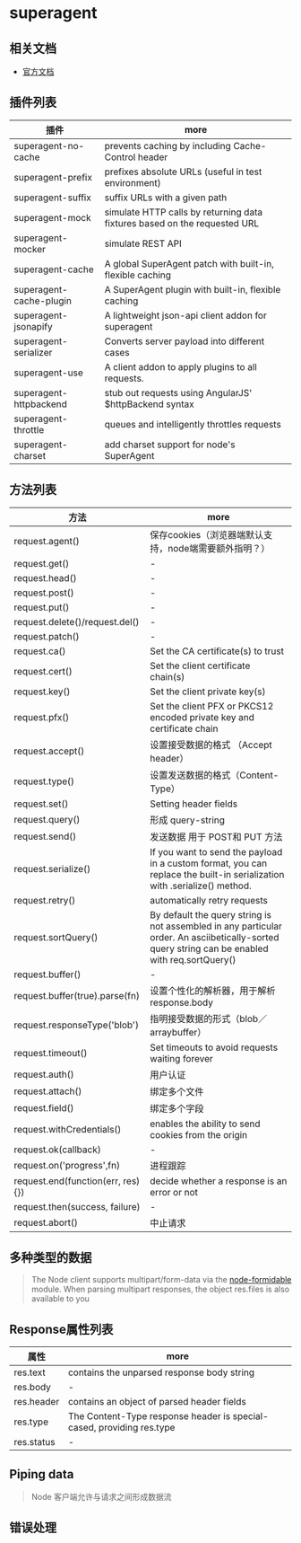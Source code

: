 # superagent

## 相关文档

- [官方文档](http://visionmedia.github.io/superagent/)

## 插件列表

插件                      | more
----------------------- | -------------------------------------------------------------------------
superagent-no-cache     | prevents caching by including Cache-Control header
superagent-prefix       | prefixes absolute URLs (useful in test environment)
superagent-suffix       | suffix URLs with a given path
superagent-mock         | simulate HTTP calls by returning data fixtures based on the requested URL
superagent-mocker       | simulate REST API
superagent-cache        | A global SuperAgent patch with built-in, flexible caching
superagent-cache-plugin | A SuperAgent plugin with built-in, flexible caching
superagent-jsonapify    | A lightweight json-api client addon for superagent
superagent-serializer   | Converts server payload into different cases
superagent-use          | A client addon to apply plugins to all requests.
superagent-httpbackend  | stub out requests using AngularJS' $httpBackend syntax
superagent-throttle     | queues and intelligently throttles requests
superagent-charset      | add charset support for node's SuperAgent

## 方法列表

方法                                | more
--------------------------------- | -----------------------------------------------------------------------------------------------------------------------------------------------
request.agent()                   | 保存cookies（浏览器端默认支持，node端需要额外指明？）
request.get()                     | -
request.head()                    | -
request.post()                    | -
request.put()                     | -
request.delete()/request.del()    | -
request.patch()                   | -
request.ca()                      | Set the CA certificate(s) to trust
request.cert()                    | Set the client certificate chain(s)
request.key()                     | Set the client private key(s)
request.pfx()                     | Set the client PFX or PKCS12 encoded private key and certificate chain
request.accept()                  | 设置接受数据的格式 （Accept header）
request.type()                    | 设置发送数据的格式（Content-Type）
request.set()                     | Setting header fields
request.query()                   | 形成 query-string
request.send()                    | 发送数据 用于 POST和 PUT 方法
request.serialize()               | If you want to send the payload in a custom format, you can replace the built-in serialization with .serialize() method.
request.retry()                   | automatically retry requests
request.sortQuery()               | By default the query string is not assembled in any particular order. An asciibetically-sorted query string can be enabled with req.sortQuery()
request.buffer()                  | -
request.buffer(true).parse(fn)    | 设置个性化的解析器，用于解析 response.body
request.responseType('blob')      | 指明接受数据的形式（blob／arraybuffer）
request.timeout()                 | Set timeouts to avoid requests waiting forever
request.auth()                    | 用户认证
request.attach()                  | 绑定多个文件
request.field()                   | 绑定多个字段
request.withCredentials()         | enables the ability to send cookies from the origin
request.ok(callback)              | -
request.on('progress',fn)         | 进程跟踪
request.end(function(err, res){}) | decide whether a response is an error or not
request.then(success, failure)    | -
request.abort()                   | 中止请求

## 多种类型的数据

> The Node client supports multipart/form-data via the [node-formidable](https://github.com/felixge/node-formidable) module. When parsing multipart responses, the object res.files is also available to you

## Response属性列表

属性         | more
---------- | ---------------------------------------------------------------------
res.text   | contains the unparsed response body string
res.body   | -
res.header | contains an object of parsed header fields
res.type   | The Content-Type response header is special-cased, providing res.type
res.status | -

## Piping data

> Node 客户端允许与请求之间形成数据流

## 错误处理
